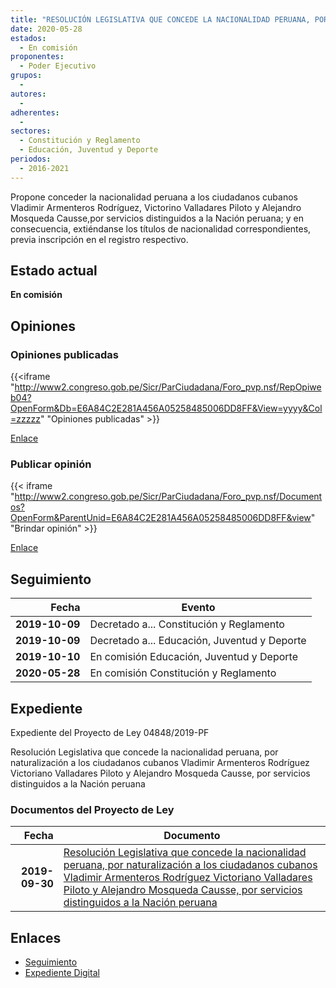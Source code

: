 ```yaml
---
title: "RESOLUCIÓN LEGISLATIVA QUE CONCEDE LA NACIONALIDAD PERUANA, POR NATURALIZACIÓN A LOS CIUDADANOS CUBANOS VLADIMIR ARMENTEROS RODRIGUEZ, VICTORINO VALLADARES PILOTO Y ALEJANDRO MOSQUEDA CAUSSE, POR SERVICIOS DISTINGUIDOS A LA NACIÓN PERUANA"
date: 2020-05-28
estados: 
  - En comisión
proponentes: 
  - Poder Ejecutivo
grupos: 
  - 
autores: 
  - 
adherentes: 
  - 
sectores: 
  - Constitución y Reglamento
  - Educación, Juventud y Deporte
periodos: 
  - 2016-2021
---
```


Propone conceder la nacionalidad peruana a los ciudadanos cubanos Vladimir Armenteros Rodríguez, Victorino Valladares Piloto y Alejandro Mosqueda Causse,por servicios distinguidos a la Nación peruana; y en consecuencia, extiéndanse los títulos de nacionalidad correspondientes, previa inscripción en el registro respectivo.


## Estado actual

**En comisión**

## Opiniones

### Opiniones publicadas

{{<iframe "http://www2.congreso.gob.pe/Sicr/ParCiudadana/Foro_pvp.nsf/RepOpiweb04?OpenForm&Db=E6A84C2E281A456A05258485006DD8FF&View=yyyy&Col=zzzzz" "Opiniones publicadas" >}}

[Enlace](http://www2.congreso.gob.pe/Sicr/ParCiudadana/Foro_pvp.nsf/RepOpiweb04?OpenForm&Db=E6A84C2E281A456A05258485006DD8FF&View=yyyy&Col=zzzzz)
### Publicar opinión

{{< iframe "http://www2.congreso.gob.pe/Sicr/ParCiudadana/Foro_pvp.nsf/Documentos?OpenForm&ParentUnid=E6A84C2E281A456A05258485006DD8FF&view" "Brindar opinión" >}}

[Enlace](http://www2.congreso.gob.pe/Sicr/ParCiudadana/Foro_pvp.nsf/Documentos?OpenForm&ParentUnid=E6A84C2E281A456A05258485006DD8FF&view)

## Seguimiento

| Fecha | Evento |
|------:|--------|
| **2019-10-09** | Decretado a... Constitución y Reglamento|
| **2019-10-09** | Decretado a... Educación, Juventud y Deporte|
| **2019-10-10** | En comisión Educación, Juventud y Deporte|
| **2020-05-28** | En comisión Constitución y Reglamento|


## Expediente

Expediente del Proyecto de Ley 04848/2019-PF

Resolución Legislativa que concede la nacionalidad peruana, por naturalización a los ciudadanos cubanos Vladimir Armenteros Rodríguez Victoriano Valladares Piloto y Alejandro Mosqueda Causse, por servicios distinguidos a la Nación peruana


### Documentos del Proyecto de Ley

| Fecha | Documento |
|------:|--------|
| **2019-09-30** | [Resolución Legislativa que concede la nacionalidad peruana, por naturalización a los ciudadanos cubanos Vladimir Armenteros Rodríguez Victoriano Valladares Piloto y Alejandro Mosqueda Causse, por servicios distinguidos a la Nación peruana](http://www.leyes.congreso.gob.pe/Documentos/2016_2021/Proyectos_de_Ley_y_de_Resoluciones_Legislativas/PL04848_20190930.pdf) |

## Enlaces 

- [Seguimiento](http://www2.congreso.gob.pe/Sicr/TraDocEstProc/CLProLey2016.nsf/f7fff46988ca05b1052578e100829cc7/21021a526e1a138b05258485005d6292?OpenDocument)
- [Expediente Digital](http://www2.congreso.gob.pe/Sicr/TraDocEstProc/CLProLey2016.nsf/f7fff46988ca05b1052578e100829cc7/21021a526e1a138b05258485005d6292?OpenDocument&Click=05257FB7005EB655.eb71d0cf91d8294e05256cdf006b5706/$Body/0.1C6C)
